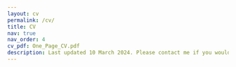 ```yaml
---
layout: cv
permalink: /cv/
title: CV
nav: true
nav_order: 4
cv_pdf: One_Page_CV.pdf
description: Last updated 10 March 2024. Please contact me if you would like an extended and/or up-to-date CV!
---
```


